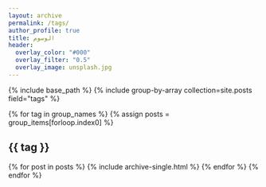 ```yaml
---
layout: archive
permalink: /tags/
author_profile: true
title: الوسوم
header:
  overlay_color: "#000"
  overlay_filter: "0.5"
  overlay_image: unsplash.jpg
---
```


{% include base_path %}
{% include group-by-array collection=site.posts field="tags" %}

{% for tag in group_names %}
  {% assign posts = group_items[forloop.index0] %}
  <h2 id="{{ tag | slugify }}" class="archive__subtitle">{{ tag }}</h2>
  {% for post in posts %}
    {% include archive-single.html %}
  {% endfor %}
{% endfor %}